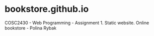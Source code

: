# bookstore.github.io
COSC2430 - Web Programming - Assignment 1. Static website. Online bookstore - Polina Rybak
